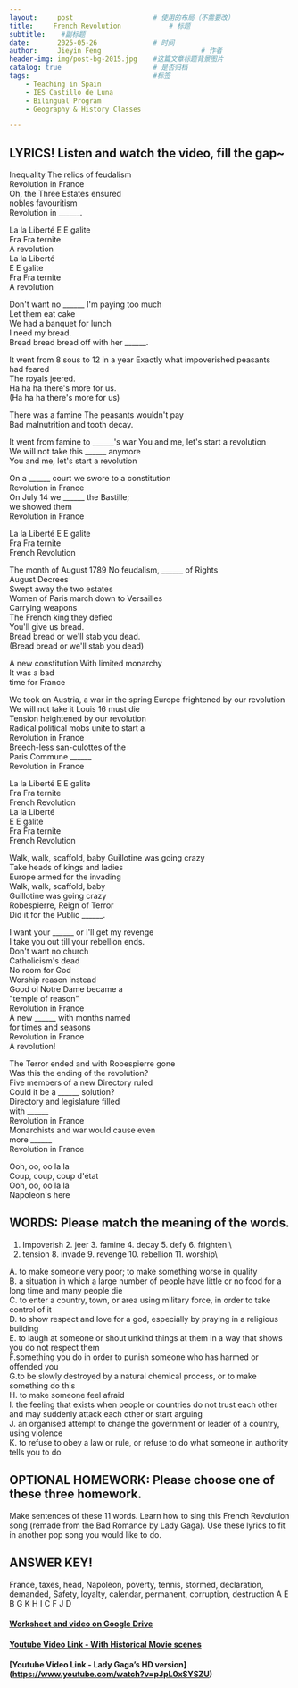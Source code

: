 ```yaml
---
layout:     post   				    # 使用的布局（不需要改）
title:     French Revolution			# 标题  
subtitle:    #副标题
date:       2025-05-26 				# 时间
author:     Jieyin Feng 						# 作者 
header-img: img/post-bg-2015.jpg 	#这篇文章标题背景图片
catalog: true 						# 是否归档
tags:								#标签
    - Teaching in Spain 
    - IES Castillo de Luna
    - Bilingual Program
    - Geography & History Classes

---
```



## LYRICS! Listen and watch the video, fill the gap~

Inequality
The relics of feudalism\
Revolution in France\
Oh, the Three Estates ensured\
nobles favouritism\
Revolution in  ______.

La la Liberté
E E galite\
Fra Fra ternite\
A revolution\
La la Liberté\
E E galite\
Fra Fra ternite\
A revolution

Don't want no ______
I'm paying too much\
Let them eat cake\
We had a banquet for lunch\
I need my bread.\
Bread bread bread off with her  ______.

It went from 8 sous to 12 in a year
Exactly what impoverished peasants\
had feared\
The royals jeered.\
Ha ha ha there's more for us.\
(Ha ha ha there's more for us)

There was a famine
The peasants wouldn't pay\
Bad malnutrition and tooth decay.

It went from famine to  ______'s war
You and me, let's start a revolution\
We will not take this  ______ anymore\
You and me, let's start a revolution

On a  ______ court we swore
to a constitution\
Revolution in France\
On July 14 we  ______ the Bastille;\
we showed them\
Revolution in France

La la Liberté
E E galite\
Fra Fra ternite\
French Revolution

The month of August 1789
No feudalism,  ______ of Rights\
August Decrees\
Swept away the two estates\
Women of Paris march down to Versailles\
Carrying weapons\
The French king they defied\
You'll give us bread.\
Bread bread or we'll stab you dead.\
(Bread bread or we'll stab you dead)

A new constitution
With limited monarchy\
It was a bad\
time for France

We took on Austria, a war in the spring
Europe frightened by our revolution\
We will not take it Louis 16 must die\
Tension heightened by our revolution\
Radical political mobs unite to start a\
Revolution in France\
Breech-less san-culottes of the\
Paris Commune  ______\
Revolution in France

La la Liberté
E E galite\
Fra Fra ternite\
French Revolution\
La la Liberté\
E E galite\
Fra Fra ternite\
French Revolution

Walk, walk, scaffold, baby
Guillotine was going crazy\
Take heads of kings and ladies\
Europe armed for the invading\
Walk, walk, scaffold, baby\
Guillotine was going crazy\
Robespierre, Reign of Terror\
Did it for the Public  ______.

I want your  ______
or I'll get my revenge\
I take you out till your rebellion ends.\
Don't want no church\
Catholicism's dead\
No room for God\
Worship reason instead\
Good ol Notre Dame became a\
"temple of reason"\
Revolution in France\
A new  ______ with months named\
for times and seasons\
Revolution in France\
A revolution!

The Terror ended and with
Robespierre gone\
Was this the ending of the revolution?\
Five members of a new Directory ruled\
Could it be a  ______ solution?\
Directory and legislature filled\
with  ______\
Revolution in France\
Monarchists and war would cause even\
more  ______\
Revolution in France

Ooh, oo, oo la la\
Coup, coup, coup d'état\
Ooh, oo, oo la la\
Napoleon's here


## WORDS: Please match the meaning of the words.
1. Impoverish     2. jeer     3. famine     4. decay     5. defy     6. frighten    \
7. tension     8. invade     9. revenge     10. rebellion     11. worship\


A. to make someone very poor; to make something worse in quality\
B. a situation in which a large number of people have little or no food for a long time and many people die\
C. to enter a country, town, or area using military force, in order to take control of it\
D. to show respect and love for a god, especially by praying in a religious building\
E. to laugh at someone or shout unkind things at them in a way that shows you do not respect them\
F.something you do in order to punish someone who has harmed or offended you\
G.to be slowly destroyed by a natural chemical process, or to make something do this\
H. to make someone feel afraid\
I. the feeling that exists when people or countries do not trust each other and may suddenly attack each other or start arguing\
J. an organised attempt to change the government or leader of a country, using violence\
K. to refuse to obey a law or rule, or refuse to do what someone in authority tells you to do

## OPTIONAL HOMEWORK: Please choose one of these three homework.
Make sentences of these 11 words.
Learn how to sing this French Revolution song (remade from the Bad Romance by Lady Gaga).
Use these lyrics to fit in another pop song you would like to do.

## ANSWER KEY!
France, taxes, head, Napoleon, poverty, tennis, stormed, declaration, demanded, Safety, loyalty, calendar, permanent, corruption, destruction
A E B G K H I C F J D


#### [Worksheet and video on Google Drive](https://drive.google.com/drive/folders/1-npoPvebmqhRIM-P0sXfoF4R69q6SAyZ?usp=sharing)
#### [Youtube Video Link - With Historical Movie scenes](https://www.youtube.com/watch?v=2i7o8kRXS2o) 
#### [Youtube Video Link - Lady Gaga’s HD version]  (https://www.youtube.com/watch?v=pJpL0xSYSZU)





